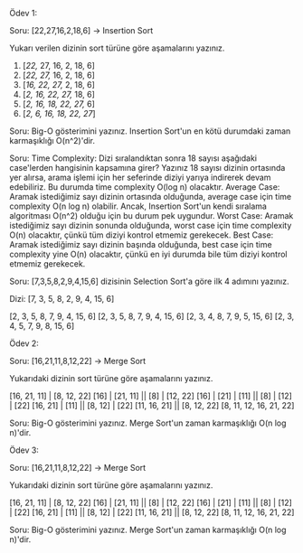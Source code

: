 Ödev 1:

Soru: [22,27,16,2,18,6] -> Insertion Sort

Yukarı verilen dizinin sort türüne göre aşamalarını yazınız.

1. [*22,* 27, 16, 2, 18, 6]
2. [*22, 27,* 16, 2, 18, 6]
3. [*16, 22, 27,* 2, 18, 6]
4. [*2, 16, 22, 27,* 18, 6]
5. [*2, 16, 18, 22, 27,* 6]
6. [*2, 6, 16, 18, 22, 27*]

Soru: Big-O gösterimini yazınız. 
Insertion Sort'un en kötü durumdaki zaman karmaşıklığı O(n^2)'dir.

Soru: Time Complexity: Dizi sıralandıktan sonra 18 sayısı aşağıdaki case'lerden hangisinin kapsamına girer? Yazınız
18 sayısı dizinin ortasında yer alırsa, arama işlemi için her seferinde diziyi yarıya indirerek devam edebiliriz. Bu durumda time complexity O(log n) olacaktır.
Average Case: Aramak istediğimiz sayı dizinin ortasında olduğunda, average case için time complexity O(n log n) olabilir. Ancak, Insertion Sort'un kendi sıralama algoritması O(n^2) olduğu için bu durum pek uygundur.
Worst Case: Aramak istediğimiz sayı dizinin sonunda olduğunda, worst case için time complexity O(n) olacaktır, çünkü tüm diziyi kontrol etmemiz gerekecek.
Best Case: Aramak istediğimiz sayı dizinin başında olduğunda, best case için time complexity yine O(n) olacaktır, çünkü en iyi durumda bile tüm diziyi kontrol etmemiz gerekecek.

Soru: [7,3,5,8,2,9,4,15,6] dizisinin Selection Sort'a göre ilk 4 adımını yazınız.

Dizi: [7, 3, 5, 8, 2, 9, 4, 15, 6]

[2, 3, 5, 8, 7, 9, 4, 15, 6]
[2, 3, 5, 8, 7, 9, 4, 15, 6]
[2, 3, 4, 8, 7, 9, 5, 15, 6]
[2, 3, 4, 5, 7, 9, 8, 15, 6]

Ödev 2:

Soru: [16,21,11,8,12,22] -> Merge Sort

Yukarıdaki dizinin sort türüne göre aşamalarını yazınız.

[16, 21, 11] | [8, 12, 22]
[16] | [21, 11] || [8] | [12, 22]
[16] | [21] | [11] || [8] | [12] | [22]
[16, 21] | [11] || [8, 12] | [22]
[11, 16, 21] || [8, 12, 22]
[8, 11, 12, 16, 21, 22]

Soru: Big-O gösterimini yazınız.
Merge Sort'un zaman karmaşıklığı O(n log n)'dir.

Ödev 3:

Soru: [16,21,11,8,12,22] -> Merge Sort

Yukarıdaki dizinin sort türüne göre aşamalarını yazınız.

[16, 21, 11] | [8, 12, 22]
[16] | [21, 11] || [8] | [12, 22]
[16] | [21] | [11] || [8] | [12] | [22]
[16, 21] | [11] || [8, 12] | [22]
[11, 16, 21] || [8, 12, 22]
[8, 11, 12, 16, 21, 22]

Soru: Big-O gösterimini yazınız.
Merge Sort'un zaman karmaşıklığı O(n log n)'dir.
